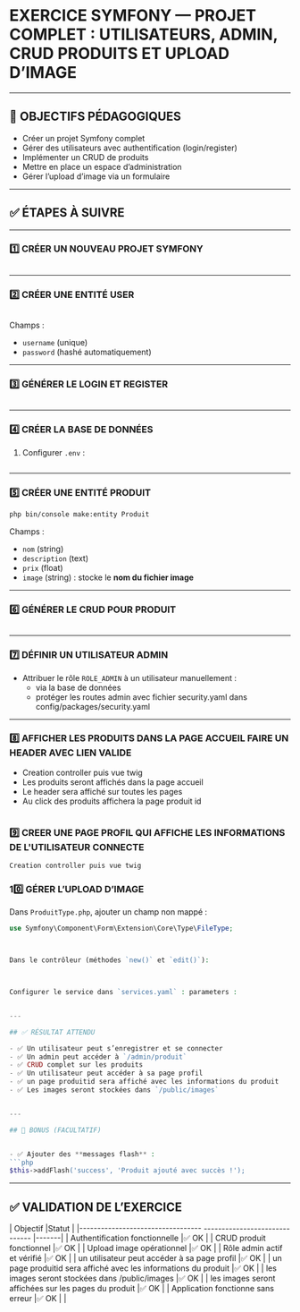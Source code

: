 # EXERCICE SYMFONY — PROJET COMPLET : UTILISATEURS, ADMIN, CRUD PRODUITS ET UPLOAD D’IMAGE

---

## 🎯 OBJECTIFS PÉDAGOGIQUES

- Créer un projet Symfony complet
- Gérer des utilisateurs avec authentification (login/register)
- Implémenter un CRUD de produits
- Mettre en place un espace d’administration
- Gérer l’upload d’image via un formulaire

---

## ✅ ÉTAPES À SUIVRE

---

### 1️⃣ CRÉER UN NOUVEAU PROJET SYMFONY

```bash

```

---

### 2️⃣ CRÉER UNE ENTITÉ USER

```bash

```

Champs :
- `username` (unique)
- `password` (hashé automatiquement)

---

### 3️⃣ GÉNÉRER LE LOGIN ET REGISTER

```bash

```

---

### 4️⃣ CRÉER LA BASE DE DONNÉES

1. Configurer `.env`  :

```dans le fichier .env puis faire les/la ligne/s de commande nécessaire 

```

---

### 5️⃣ CRÉER UNE ENTITÉ PRODUIT

```bash
php bin/console make:entity Produit
```

Champs :
- `nom` (string)
- `description` (text)
- `prix` (float)
- `image` (string) : stocke le **nom du fichier image**

---

### 6️⃣ GÉNÉRER LE CRUD POUR PRODUIT

```bash

```

---

### 7️⃣ DÉFINIR UN UTILISATEUR ADMIN

- Attribuer le rôle `ROLE_ADMIN` à un utilisateur manuellement :
  - via la base de données
  - protéger les routes admin avec fichier security.yaml dans config/packages/security.yaml
  

---
### 8️⃣ AFFICHER LES PRODUITS DANS LA PAGE ACCUEIL FAIRE UN HEADER AVEC LIEN VALIDE 

- Creation controller puis vue twig
- Les produits seront affichés dans la page accueil
- Le header sera affiché sur toutes les pages
- Au click des produits  affichera  la page produit id 

```bash
```
### 9️⃣ CREER UNE PAGE PROFIL QUI AFFICHE LES INFORMATIONS DE L'UTILISATEUR CONNECTE

```bash
Creation controller puis vue twig

```


### 10️⃣ GÉRER L’UPLOAD D’IMAGE

Dans `ProduitType.php`, ajouter un champ non mappé :

```php
use Symfony\Component\Form\Extension\Core\Type\FileType;



Dans le contrôleur (méthodes `new()` et `edit()`):



Configurer le service dans `services.yaml` : parameters :


---

## ✅ RÉSULTAT ATTENDU

- ✅ Un utilisateur peut s’enregistrer et se connecter
- ✅ Un admin peut accéder à `/admin/produit`
- ✅ CRUD complet sur les produits
- ✅ Un utilisateur peut accéder à sa page profil
- ✅ un page produitid sera affiché avec les informations du produit
- ✅ Les images seront stockées dans `/public/images`


---

## 🎁 BONUS (FACULTATIF)


- ✅ Ajouter des **messages flash** :
```php
$this->addFlash('success', 'Produit ajouté avec succès !');
```
---

## ✅ VALIDATION DE L’EXERCICE

| Objectif                                                         |Statut |
|---------------------------------- ------------------------------ |-------|
| Authentification fonctionnelle                                   |✅ OK  |
| CRUD produit fonctionnel                                         |✅ OK  |
| Upload image opérationnel                                        |✅ OK  |
| Rôle admin actif et vérifié                                      |✅ OK  |
| un utilisateur peut accéder à sa page profil                     |✅ OK  |
| un page produitid sera affiché avec les informations du produit  |✅ OK  |
| les images seront stockées dans /public/images                   |✅ OK  |
| les images seront affichées sur les pages du produit             |✅ OK  |
| Application fonctionne sans erreur                               |✅ OK  |
| 

